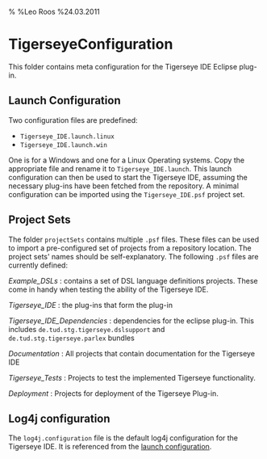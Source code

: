 %
%Leo Roos
%24.03.2011

# TigerseyeConfiguration

This folder contains meta configuration for the Tigerseye IDE Eclipse plug-in.

## Launch Configuration

Two configuration files are predefined:

* `Tigerseye_IDE.launch.linux`
* `Tigerseye_IDE.launch.win`

One is for a Windows and one for a Linux Operating systems.
Copy the appropriate file and rename it to `Tigerseye_IDE.launch`.
This launch configuration can then be used to start the Tigerseye IDE, 
assuming the necessary plug-ins have been fetched from the repository.
A minimal configuration can be imported using the `Tigerseye_IDE.psf`
project set.

## Project Sets

The folder `projectSets` contains multiple `.psf` files. These files can be used
to import a pre-configured set of projects from a repository location. The project sets' names
should be self-explanatory. The following `.psf` files are currently defined:

*Example_DSLs*
:   contains a set of DSL language definitions projects. These come in handy when testing the
    ability of the Tigerseye IDE.

*Tigerseye_IDE*
:   the plug-ins that form the plug-in
    
*Tigerseye_IDE_Dependencies*
:   dependencies for the eclipse plug-in. This includes `de.tud.stg.tigerseye.dslsupport` and `de.tud.stg.tigerseye.parlex` bundles     

*Documentation*
:   All projects that contain documentation for the Tigerseye IDE

*Tigerseye_Tests*
:   Projects to test the implemented Tigerseye functionality.

*Deployment*
:   Projects for deployment of the Tigerseye Plug-in.

## Log4j configuration

The `log4j.configuration` file is the default log4j configuration for the
Tigerseye IDE. It is referenced from the [launch configuration](#launch-configuration).